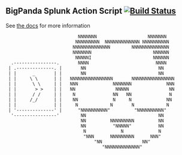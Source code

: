 ## BigPanda Splunk Action Script [![Build Status](https://travis-ci.org/bigpandaio/bigpanda-splunk.svg?branch=develop)](https://travis-ci.org/bigpandaio/bigpanda-splunk)

See [the docs](https://docs.bigpanda.io/integrations.html#splunk) for more information

            
                               NNNNNNN                   NNNNNNN
                              NNNNNNNNN  NNNNNNNNNNNNN NNNNNNNNNN
                             NNNNNNNNNNNNNN        NNNNNNNNNNNNNN
                             NNNNNNN                       NNNNNN
                              NNNNNI                       NNNNNN  
      .----------------.       NNNN                         NNNN    
     | .--------------. |       NN                           NN     
     | |      _       | |       NN                           NN    
     | |     \ \      | |   NNNNNNNNNNNNNNNN       NNNNNNNNNNNNNNNN
     | |      \ \     | |   NNN             NNNNNNN             NNN
     | |       > >    | |   NN               NNNNN               NN
     | |      / /     | |    N              NN   NN              N 
     | |     /_/      | |    NN             N     N             NN 
     | |              | |     N            N       N            N  
     | '--------------' |      "NNNNNNNNNN"         "NNNNNNNNNN"  
      '----------------'        NN                           NN
                                NN         NNNNNNNNN         NN
                                NN          "NNNNN"          NN
                                 N             N             N
                                 "NNN      NNNNNNNNN      NNN"
                                     "NN               NN"
                                        "NNNNNNNNNNNNN"            

